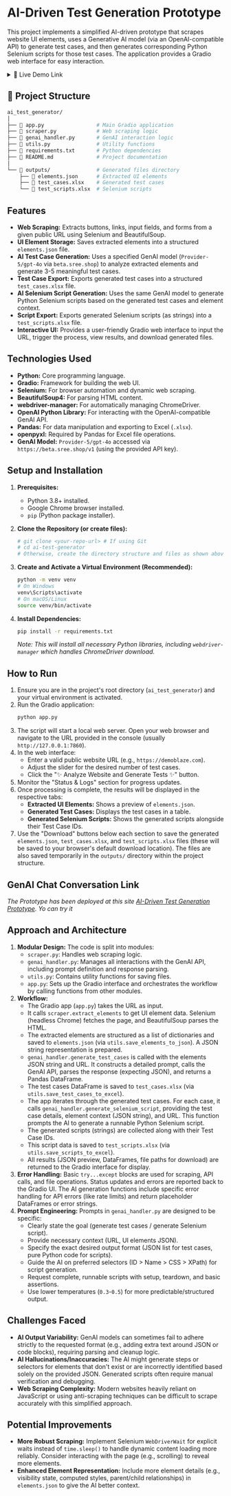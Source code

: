 # AI-Driven Test Generation Prototype

This project implements a simplified AI-driven prototype that scrapes website UI elements, uses a Generative AI model (via an OpenAI-compatible API) to generate test cases, and then generates corresponding Python Selenium scripts for those test cases. The application provides a Gradio web interface for easy interaction.

<details>
  <summary>🔗 Live Demo Link</summary>
  
  [https://huggingface.co/spaces/Ashgen12/AI-Powered-Web-Test-Automation](https://huggingface.co/spaces/Ashgen12/AI-Powered-Web-Test-Automation)
</details>

## 📁 Project Structure

```bash
ai_test_generator/
│
├── 📄 app.py                 # Main Gradio application
├── 📄 scraper.py             # Web scraping logic
├── 📄 genai_handler.py       # GenAI interaction logic
├── 📄 utils.py               # Utility functions
├── 📄 requirements.txt       # Python dependencies
├── 📄 README.md              # Project documentation
│
└── 📂 outputs/               # Generated files directory
    ├── 📄 elements.json      # Extracted UI elements
    ├── 📄 test_cases.xlsx    # Generated test cases
    └── 📄 test_scripts.xlsx  # Selenium scripts
```

## Features

*   **Web Scraping:** Extracts buttons, links, input fields, and forms from a given public URL using Selenium and BeautifulSoup.
*   **UI Element Storage:** Saves extracted elements into a structured `elements.json` file.
*   **AI Test Case Generation:** Uses a specified GenAI model (`Provider-5/gpt-4o` via `beta.sree.shop`) to analyze extracted elements and generate 3-5 meaningful test cases.
*   **Test Case Export:** Exports generated test cases into a structured `test_cases.xlsx` file.
*   **AI Selenium Script Generation:** Uses the same GenAI model to generate Python Selenium scripts based on the generated test cases and element context.
*   **Script Export:** Exports generated Selenium scripts (as strings) into a `test_scripts.xlsx` file.
*   **Interactive UI:** Provides a user-friendly Gradio web interface to input the URL, trigger the process, view results, and download generated files.

## Technologies Used

*   **Python:** Core programming language.
*   **Gradio:** Framework for building the web UI.
*   **Selenium:** For browser automation and dynamic web scraping.
*   **BeautifulSoup4:** For parsing HTML content.
*   **webdriver-manager:** For automatically managing ChromeDriver.
*   **OpenAI Python Library:** For interacting with the OpenAI-compatible GenAI API.
*   **Pandas:** For data manipulation and exporting to Excel (`.xlsx`).
*   **openpyxl:** Required by Pandas for Excel file operations.
*   **GenAI Model:** `Provider-5/gpt-4o` accessed via `https://beta.sree.shop/v1` (using the provided API key).

## Setup and Installation

1.  **Prerequisites:**
    *   Python 3.8+ installed.
    *   Google Chrome browser installed.
    *   `pip` (Python package installer).

2.  **Clone the Repository (or create files):**
    ```bash
    # git clone <your-repo-url> # If using Git
    # cd ai-test-generator
    # Otherwise, create the directory structure and files as shown above.
    ```

3.  **Create and Activate a Virtual Environment (Recommended):**
    ```bash
    python -m venv venv
    # On Windows
    venv\Scripts\activate
    # On macOS/Linux
    source venv/bin/activate
    ```

4.  **Install Dependencies:**
    ```bash
    pip install -r requirements.txt
    ```
    *Note: This will install all necessary Python libraries, including `webdriver-manager` which handles ChromeDriver download.*

## How to Run

1.  Ensure you are in the project's root directory (`ai_test_generator`) and your virtual environment is activated.
2.  Run the Gradio application:
    ```bash
    python app.py
    ```
3.  The script will start a local web server. Open your web browser and navigate to the URL provided in the console (usually `http://127.0.0.1:7860`).
4.  In the web interface:
    *   Enter a valid public website URL (e.g., `https://demoblaze.com`).
    *   Adjust the slider for the desired number of test cases.
    *   Click the "✨ Analyze Website and Generate Tests ✨" button.
5.  Monitor the "Status & Logs" section for progress updates.
6.  Once processing is complete, the results will be displayed in the respective tabs:
    *   **Extracted UI Elements:** Shows a preview of `elements.json`.
    *   **Generated Test Cases:** Displays the test cases in a table.
    *   **Generated Selenium Scripts:** Shows the generated scripts alongside their Test Case IDs.
7.  Use the "Download" buttons below each section to save the generated `elements.json`, `test_cases.xlsx`, and `test_scripts.xlsx` files (these will be saved to your browser's default download location). The files are also saved temporarily in the `outputs/` directory within the project structure.

## GenAI Chat Conversation Link

*The Prototype has been deployed at this site [AI-Driven Test Generation Prototype](https://huggingface.co/spaces/Ashgen12/AI-Powered-Web-Test-Automation). Yo can try it*

## Approach and Architecture

1.  **Modular Design:** The code is split into modules:
    *   `scraper.py`: Handles web scraping logic.
    *   `genai_handler.py`: Manages all interactions with the GenAI API, including prompt definition and response parsing.
    *   `utils.py`: Contains utility functions for saving files.
    *   `app.py`: Sets up the Gradio interface and orchestrates the workflow by calling functions from other modules.
2.  **Workflow:**
    *   The Gradio app (`app.py`) takes the URL as input.
    *   It calls `scraper.extract_elements` to get UI element data. Selenium (headless Chrome) fetches the page, and BeautifulSoup parses the HTML.
    *   The extracted elements are structured as a list of dictionaries and saved to `elements.json` (via `utils.save_elements_to_json`). A JSON string representation is prepared.
    *   `genai_handler.generate_test_cases` is called with the elements JSON string and URL. It constructs a detailed prompt, calls the GenAI API, parses the response (expecting JSON), and returns a Pandas DataFrame.
    *   The test cases DataFrame is saved to `test_cases.xlsx` (via `utils.save_test_cases_to_excel`).
    *   The app iterates through the generated test cases. For each case, it calls `genai_handler.generate_selenium_script`, providing the test case details, element context (JSON string), and URL. This function prompts the AI to generate a runnable Python Selenium script.
    *   The generated scripts (strings) are collected along with their Test Case IDs.
    *   This script data is saved to `test_scripts.xlsx` (via `utils.save_scripts_to_excel`).
    *   All results (JSON preview, DataFrames, file paths for download) are returned to the Gradio interface for display.
3.  **Error Handling:** Basic `try...except` blocks are used for scraping, API calls, and file operations. Status updates and errors are reported back to the Gradio UI. The AI generation functions include specific error handling for API errors (like rate limits) and return placeholder DataFrames or error strings.
4.  **Prompt Engineering:** Prompts in `genai_handler.py` are designed to be specific:
    *   Clearly state the goal (generate test cases / generate Selenium script).
    *   Provide necessary context (URL, UI elements JSON).
    *   Specify the exact desired output format (JSON list for test cases, pure Python code for scripts).
    *   Guide the AI on preferred selectors (ID > Name > CSS > XPath) for script generation.
    *   Request complete, runnable scripts with setup, teardown, and basic assertions.
    *   Use lower temperatures (`0.3`-`0.5`) for more predictable/structured output.

## Challenges Faced

*   **AI Output Variability:** GenAI models can sometimes fail to adhere strictly to the requested format (e.g., adding extra text around JSON or code blocks), requiring parsing and cleanup logic.
*   **AI Hallucinations/Inaccuracies:** The AI might generate steps or selectors for elements that don't exist or are incorrectly identified based solely on the provided JSON. Generated scripts often require manual verification and debugging.
*   **Web Scraping Complexity:** Modern websites heavily reliant on JavaScript or using anti-scraping techniques can be difficult to scrape accurately with this simplified approach. 

## Potential Improvements

*   **More Robust Scraping:** Implement Selenium `WebDriverWait` for explicit waits instead of `time.sleep()` to handle dynamic content loading more reliably. Consider interacting with the page (e.g., scrolling) to reveal more elements.
*   **Enhanced Element Representation:** Include more element details (e.g., visibility state, computed styles, parent/child relationships) in `elements.json` to give the AI better context.
